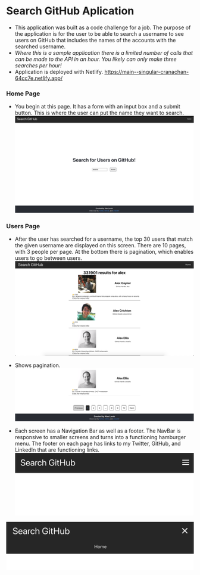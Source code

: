 # Search GitHub Aplication

- This application was built as a code challenge for a job. The purpose of the application is for the user to be able to search a username to see users on GitHub that includes the names of the accounts with the searched username.
- *Where this is a sample application there is a limited number of calls that can be made to the API in an hour. You likely can only make three searches per hour!*
- Application is deployed with Netlify. https://main--singular-cranachan-64cc7e.netlify.app/

### Home Page
- You begin at this page. It has a form with an input box and a submit button. This is where the user can put the name they want to search.
![Home Page](/read-me-pics/Screen%20Shot%202022-07-22%20at%2011.53.41%20PM.png)

### Users Page
- After the user has searched for a username, the top 30 users that match the given username are displayed on this screen. There are 10 pages, with 3 people per page. At the bottom there is pagination, which enables users to go between users.
![User Page 1](/read-me-pics/Screen%20Shot%202022-07-22%20at%2011.57.24%20PM.png)

- Shows pagination.
![User Page 1](/read-me-pics/Screen%20Shot%202022-07-22%20at%2011.57.42%20PM.png)

- Each screen has a Navigation Bar as well as a footer. The NavBar is responsive to smaller screens and turns into a functioning hamburger menu. The footer on each page has links to my Twitter, GitHub, and LinkedIn that are functioning links.
![NavBar1](/read-me-pics/Screen%20Shot%202022-07-23%20at%2012.10.31%20AM.png)

![NavBar2](/read-me-pics/Screen%20Shot%202022-07-23%20at%2012.10.50%20AM.png)